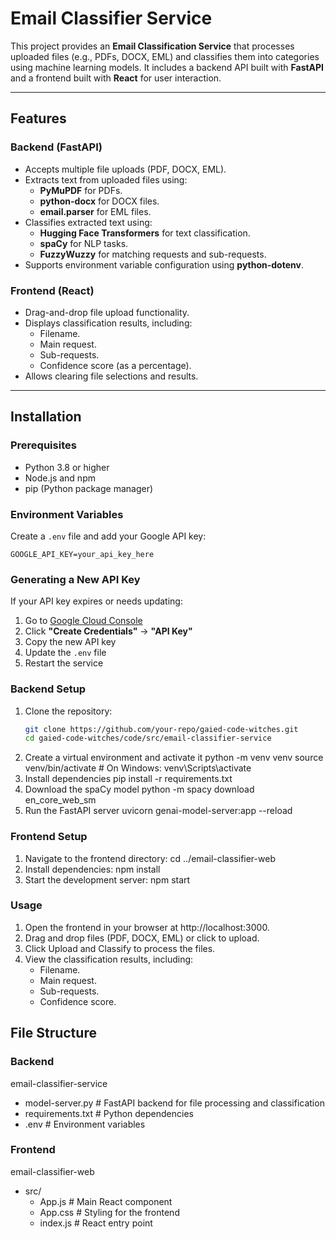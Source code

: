 # Email Classifier Service

This project provides an **Email Classification Service** that processes uploaded files (e.g., PDFs, DOCX, EML) and classifies them into categories using machine learning models. It includes a backend API built with **FastAPI** and a frontend built with **React** for user interaction.

---

## Features

### Backend (FastAPI)
- Accepts multiple file uploads (PDF, DOCX, EML).
- Extracts text from uploaded files using:
  - **PyMuPDF** for PDFs.
  - **python-docx** for DOCX files.
  - **email.parser** for EML files.
- Classifies extracted text using:
  - **Hugging Face Transformers** for text classification.
  - **spaCy** for NLP tasks.
  - **FuzzyWuzzy** for matching requests and sub-requests.
- Supports environment variable configuration using **python-dotenv**.

### Frontend (React)
- Drag-and-drop file upload functionality.
- Displays classification results, including:
  - Filename.
  - Main request.
  - Sub-requests.
  - Confidence score (as a percentage).
- Allows clearing file selections and results.

---

## Installation

### Prerequisites
- Python 3.8 or higher
- Node.js and npm
- pip (Python package manager)

### Environment Variables
Create a `.env` file and add your Google API key:
```plaintext
GOOGLE_API_KEY=your_api_key_here
```

### Generating a New API Key
If your API key expires or needs updating:
1. Go to [Google Cloud Console](https://console.cloud.google.com/apis/credentials)
2. Click **"Create Credentials"** → **"API Key"**
3. Copy the new API key
4. Update the `.env` file
5. Restart the service

### Backend Setup
1. Clone the repository:
   ```bash
   git clone https://github.com/your-repo/gaied-code-witches.git
   cd gaied-code-witches/code/src/email-classifier-service
2. Create a virtual environment and activate it
    python -m venv venv
    source venv/bin/activate  # On Windows: venv\Scripts\activate
3. Install dependencies
    pip install -r requirements.txt
4. Download the spaCy model
    python -m spacy download en_core_web_sm
5. Run the FastAPI server
    uvicorn genai-model-server:app --reload

### Frontend Setup
1. Navigate to the frontend directory:
    cd ../email-classifier-web
2. Install dependencies:
    npm install
3. Start the development server:
    npm start

### Usage
1. Open the frontend in your browser at http://localhost:3000.
2. Drag and drop files (PDF, DOCX, EML) or click to upload.
3. Click Upload and Classify to process the files.
4. View the classification results, including:
    - Filename.
    - Main request.
    - Sub-requests.
    - Confidence score.

## File Structure

### Backend

email-classifier-service
- model-server.py       # FastAPI backend for file processing and classification
- requirements.txt      # Python dependencies
- .env                  # Environment variables

### Frontend

email-classifier-web
- src/
  - App.js            # Main React component
  - App.css           # Styling for the frontend
  - index.js          # React entry point

